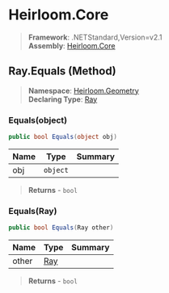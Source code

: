 # Heirloom.Core

> **Framework**: .NETStandard,Version=v2.1  
> **Assembly**: [Heirloom.Core][0]

## Ray.Equals (Method)

> **Namespace**: [Heirloom.Geometry][0]  
> **Declaring Type**: [Ray][1]

### Equals(object)

```cs
public bool Equals(object obj)
```

| Name | Type     | Summary |
|------|----------|---------|
| obj  | `object` |         |

> **Returns** - `bool`

### Equals(Ray)

```cs
public bool Equals(Ray other)
```

| Name  | Type     | Summary |
|-------|----------|---------|
| other | [Ray][1] |         |

> **Returns** - `bool`

[0]: ../../../Heirloom.Core.md
[1]: ../Ray.md
